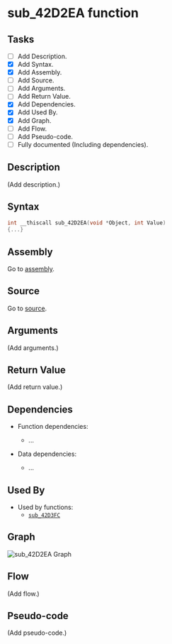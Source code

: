 # sub_42D2EA function

## Tasks

- [ ] Add Description.
- [X] Add Syntax.
- [X] Add Assembly.
- [ ] Add Source.
- [ ] Add Arguments.
- [ ] Add Return Value.
- [X] Add Dependencies.
- [X] Add Used By.
- [X] Add Graph.
- [ ] Add Flow.
- [ ] Add Pseudo-code.
- [ ] Fully documented (Including dependencies).

## Description

(Add description.)

## Syntax

```c
int __thiscall sub_42D2EA(void *Object, int Value)
{...}
```

## Assembly

Go to [assembly](../asm/sub_42D2EA.asm).

## Source

Go to [source](../cc/sub_42D2EA.cc).

## Arguments

(Add arguments.)

## Return Value

(Add return value.)

## Dependencies

* Function dependencies:
  * ...


* Data dependencies:
  * ...

## Used By

* Used by functions:
  * [`sub_42D3FC`](../md/sub_42D3FC.md)

## Graph

![sub_42D2EA Graph](../svg/sub_42D2EA.svg "sub_42D2EA Graph")

## Flow

(Add flow.)

## Pseudo-code

(Add pseudo-code.)
